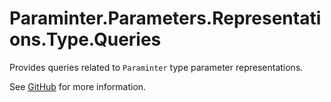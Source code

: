 # Paraminter.Parameters.Representations.Type.Queries

Provides queries related to `Paraminter` type parameter representations.

See [GitHub](https://github.com/Paraminter/Paraminter.Parameters.Representations.Type) for more information.